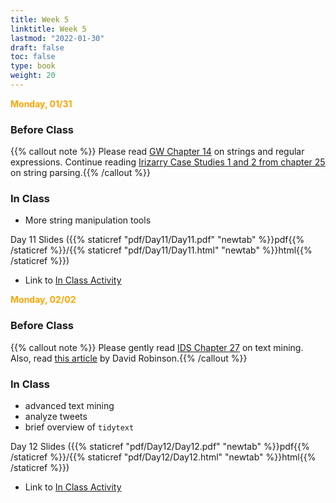 ```yaml
---
title: Week 5 
linktitle: Week 5
lastmod: "2022-01-30"
draft: false  
toc: false  
type: book  
weight: 20
---
```


<span style="color:orange">**Monday, 01/31**</span>

### Before Class

{{% callout note %}}
Please read [GW Chapter 14](https://r4ds.had.co.nz/strings.html) on strings and regular expressions. Continue reading [Irizarry Case Studies 1 and 2 from chapter 25](https://rafalab.github.io/dsbook/string-processing.html) on string parsing.{{% /callout %}}

### In Class

- More string manipulation tools 


Day 11 Slides ({{% staticref "pdf/Day11/Day11.pdf" "newtab" %}}pdf{{% /staticref %}}/{{% staticref "pdf/Day11/Day11.html" "newtab" %}}html{{% /staticref %}})

- Link to [In Class Activity](https://github.com/stat220/10-more-strings) 


<span style="color:orange">**Monday, 02/02**</span>

### Before Class

{{% callout note %}}
Please gently read [IDS Chapter 27](https://rafalab.github.io/dsbook/text-mining.html#text-mining) on text mining. Also, read [this article](http://varianceexplained.org/r/trump-tweets/) by David Robinson.{{% /callout %}}

### In Class

- advanced text mining
- analyze tweets
- brief overview of `tidytext`


Day 12 Slides ({{% staticref "pdf/Day12/Day12.pdf" "newtab" %}}pdf{{% /staticref %}}/{{% staticref "pdf/Day12/Day12.html" "newtab" %}}html{{% /staticref %}})

- Link to [In Class Activity](https://github.com/stat220/11-advanced-strings) 


